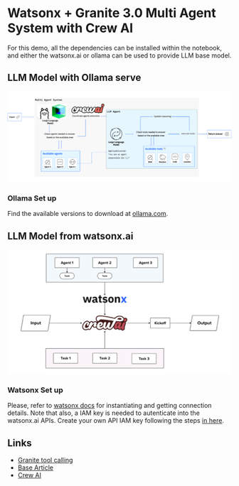 # Watsonx + Granite 3.0 Multi Agent System with Crew AI

For this demo, all the dependencies can be installed within the notebook, and either the watsonx.ai or ollama can be used to provide LLM base model.

## LLM Model with Ollama serve

![alt text](./assets/ollama-crew-granite.png)

### Ollama Set up

Find the available versions to download at [ollama.com](https://ollama.com/).

## LLM Model from watsonx.ai

![alt text](./assets/image.png)

### Watsonx Set up

Please, refer to [watsonx docs](https://cloud.ibm.com/docs/watsonxdata?topic=watsonxdata-getting-started) for instantiating and getting connection details. Note that also, a IAM key is needed to autenticate into the watsonx.ai APIs. Create your own API IAM key following the steps [in here](https://cloud.ibm.com/docs/account?topic=account-userapikey&interface=ui#userapikey).

## Links

- [Granite tool calling](https://www.ibm.com/think/tutorials/granite-function-calling)
- [Base Article](https://developer.ibm.com/blogs/awb-leveraging-crewai-and-ibm-watsonx/)
- [Crew AI](https://docs.crewai.com/introduction)
